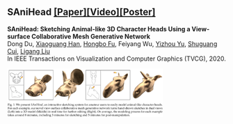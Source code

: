 ## SAniHead [[Paper]](https://ieeexplore.ieee.org/document/9222121)[[Video]](https://www.youtube.com/watch?v=pxJmNCBKFq8)[[Poster]](figures/poster.jpg)

**SAniHead: Sketching Animal-like 3D Character Heads Using a View-surface Collaborative Mesh Generative Network**  
Dong Du, [Xiaoguang Han](https://mypage.cuhk.edu.cn/academics/hanxiaoguang/),  [Hongbo Fu](http://sweb.cityu.edu.hk/hongbofu/),  Feiyang Wu, [Yizhou Yu](https://i.cs.hku.hk/~yzyu/), [Shuguang Cui](https://sse.cuhk.edu.cn/en/faculty/cuishuguang), [Ligang Liu](http://staff.ustc.edu.cn/~lgliu/)  
In IEEE Transactions on Visualization and Computer Graphics (TVCG), 2020.  

<img src="figures/teaser.png" alt="teaser" style="zoom:35%;" />

